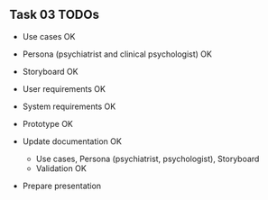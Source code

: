Task 03 TODOs
-------------

- Use cases												OK
- Persona (psychiatrist and clinical psychologist)		OK
- Storyboard											OK
- User requirements										OK
- System requirements									OK
- Prototype												OK

- Update documentation									OK
	- Use cases, Persona (psychiatrist, psychologist),
	  Storyboard
	- Validation										OK
- Prepare presentation


